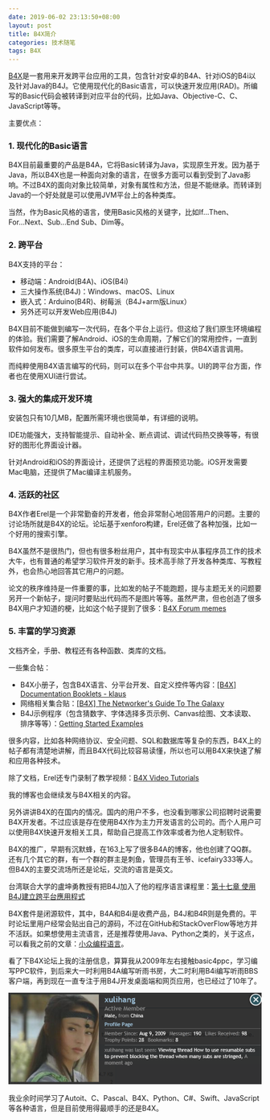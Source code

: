 ```yaml
---
date: 2019-06-02 23:13:50+08:00
layout: post
title: B4X简介
categories: 技术随笔
tags: B4X
---
```


[B4X](https://www.b4x.com)是一套用来开发跨平台应用的工具，包含针对安卓的B4A、针对iOS的B4i以及针对Java的B4J。它使用现代化的Basic语言，可以快速开发应用(RAD)。所编写的Basic代码会被转译到对应平台的代码，比如Java、Objective-C、C、JavaScript等等。

主要优点：

### 1. 现代化的Basic语言

B4X目前最重要的产品是B4A，它将Basic转译为Java，实现原生开发。因为基于Java，所以B4X也是一种面向对象的语言，在很多方面可以看到受到了Java影响。不过B4X的面向对象比较简单，对象有属性和方法，但是不能继承。而转译到Java的一个好处就是可以使用JVM平台上的各种类库。

当然，作为Basic风格的语言，使用Basic风格的关键字，比如If...Then、For...Next、Sub...End Sub、Dim等。

### 2. 跨平台

B4X支持的平台：

* 移动端：Android(B4A)、iOS(B4i)
* 三大操作系统(B4J)：Windows、macOS、Linux
* 嵌入式：Arduino(B4R)、树莓派（B4J+arm版Linux）
* 另外还可以开发Web应用(B4J)

B4X目前不能做到编写一次代码，在各个平台上运行。但这给了我们原生环境编程的体验。我们需要了解Android、iOS的生命周期，了解它们的常用控件，一直到软件如何发布。很多原生平台的类库，可以直接进行封装，供B4X语言调用。

而纯粹使用B4X语言编写的代码，则可以在多个平台中共享。UI的跨平台方面，作者也在使用XUI进行尝试。

### 3. 强大的集成开发环境

安装包只有10几MB，配置所需环境也很简单，有详细的说明。

IDE功能强大，支持智能提示、自动补全、断点调试、调试代码热交换等等，有很好的图形化界面设计器。

针对Android和iOS的界面设计，还提供了远程的界面预览功能。iOS开发需要Mac电脑，还提供了Mac编译主机服务。

### 4. 活跃的社区

B4X作者Erel是一个非常勤奋的开发者，他会非常耐心地回答用户的问题。主要的讨论场所就是B4X的论坛。论坛基于xenforo构建，Erel还做了各种加强，比如一个好用的搜索引擎。

B4X虽然不是很热门，但也有很多粉丝用户，其中有现实中从事程序员工作的技术大牛，也有普通的希望学习软件开发的新手。技术高手除了开发各种类库、写教程外，也会热心地回答其它用户的问题。

论文的秩序维持是一件重要的事，比如发的帖子不能跑题，提与主题无关的问题要另开一个新帖子，提问时要贴出代码而不是图片等等。虽然严肃，但也创造了很多B4X用户才知道的梗，比如这个帖子提到了很多：[B4X Forum memes](https://www.b4x.com/android/forum/threads/b4x-forum-memes.106098/)

### 5. 丰富的学习资源

文档齐全，手册、教程还有各种函数、类库的文档。

一些集合帖：

* B4X小册子，包含B4X语言、分平台开发、自定义控件等内容：[[B4X] Documentation Booklets - klaus ](https://www.b4x.com/android/forum/threads/88985/)
* 网络相关集合贴：[[B4X] The Networker's Guide To The Galaxy](https://www.b4x.com/android/forum/threads/b4x-the-networkers-guide-to-the-galaxy.68974/
)
* B4J示例程序（包含猜数字、字体选择多页示例、Canvas绘图、文本读取、排序等等）：[Getting Started Examples](https://www.b4x.com/android/forum/threads/getting-started-examples.57537/#content)

很多内容，比如各种网络协议、安全问题、SQL和数据库等复杂的东西，B4X上的帖子都有清楚地讲解，而且B4X代码比较容易读懂，所以也可以用B4X来快速了解和应用各种技术。

除了文档，Erel还专门录制了教学视频：[B4X Video Tutorials](https://www.b4x.com/etp.html)

我的博客也会继续发与B4X相关的内容。

另外讲讲B4X的在国内的情况。国内的用户不多，也没看到哪家公司招聘时说需要B4X开发者。不过应该是存在使用B4X作为主力开发语言的公司的。而个人用户可以使用B4X快速开发相关工具，帮助自己提高工作效率或者为他人定制软件。

B4X的推广，早期有沉默蜂，在163上写了很多B4A的博客，他也创建了QQ群。还有几个其它的群，有一个群的群主是刺鱼，管理员有王爷、icefairy333等人。但B4X的主要交流场所还是论坛，交流的语言是英文。

台湾联合大学的盧坤勇教授有把B4J加入了他的程序语言课程里：[第十七章 使用B4J建立跨平台應用程式](http://web.nuu.edu.tw/~carlu/prgLan/VB-17.ppt)

B4X套件是闭源软件，其中，B4A和B4i是收费产品，B4J和B4R则是免费的。平时论坛里用户经常会贴出自己的源码，不过在GitHub和StackOverFlow等地方并不活跃。如果想使用主流语言，还是推荐使用Java、Python之类的，关于这点，可以看我之前的文章：[小众编程语言](/minority-programming-language/)。

看了下B4X论坛上我的注册信息，算算我从2009年左右接触basic4ppc，学习编写PPC软件，到后来大一时利用B4A编写听雨书房，大二时利用B4i编写听雨BBS客户端，再到现在一直专注于用B4J开发桌面端和网页应用，也已经过了10年了。

![](/album/B4X/profile.png)

我业余时间学习了Autoit、C、Pascal、B4X、Python、C#、Swift、JavaScript等各种语言，但是目前使用得最顺手的还是B4X。


